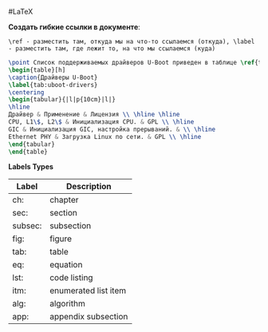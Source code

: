 #LaTeX 

**Создать гибкие ссылки в документе**:

`\ref - разместить там, откуда мы на что-то ссылаемся (откуда), \label - разместить там, где лежит то, на что мы ссылаемся (куда)`
```tex
\point Список поддерживаемых драйверов U-Boot приведен в таблице \ref{tab:uboot-drivers}.
\begin{table}[h]
\caption{Драйверы U-Boot}
\label{tab:uboot-drivers}
\centering
\begin{tabular}{|l|p{10cm}|l|}
\hline
Драйвер & Применение & Лицензия \\ \hline \hline
CPU, L1\$, L2\$ & Инициализация CPU. & GPL \\ \hline
GIC & Инициализация GIC, настройка прерываний. & \\ \hline
Ethernet PHY & Загрузка Linux по сети. & GPL \\ \hline
\end{tabular}
\end{table}
```

**Labels Types**

| Label    | Description           |
|----------|-----------------------|
| ch:      | chapter               |
| sec:     | section               |
| subsec:  | subsection            |
| fig:     | figure                |
| tab:     | table                 |
| eq:      | equation              |
| lst:     | code listing          |
| itm:     | enumerated list item  |
| alg:     | algorithm             |
| app:     | appendix subsection   |